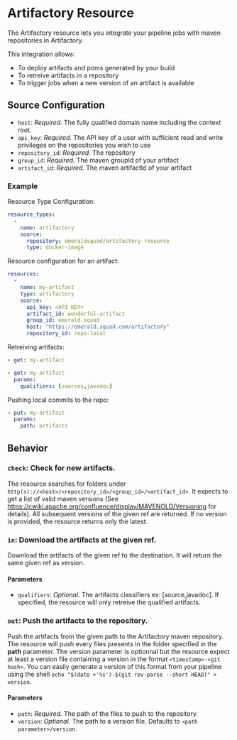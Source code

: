 # Artifactory Resource
The Artifactory resource lets you integrate your pipeline jobs with maven repositories in Artifactory.

This integration allows:

- To deploy artifacts and poms generated by your build
- To retreive artifacts in a repository
- To trigger jobs when a new version of an artifact is available
## Source Configuration
* `host`: *Required.* The fully qualified domain name including the context root.
* `api_key`: *Required.* The API key of a user with sufficient read and write privileges on the repositories you wish to use
* `repository_id`: *Required.* The repository 
* `group_id`: *Required.* The maven groupId of your artifact
* `artifact_id`: *Required.* The maven artifactId of your artifact
### Example
Resource Type Configuration:
``` yaml
resource_types: 
  - 
    name: artifactory
    source: 
      repository: emeraldsquad/artifactory-resource
      type: docker-image
```
Resource configuration for an artifact:
``` yaml
resources: 
  - 
    name: my-artifact
    type: artifactory
    source: 
      api_key: <API KEY>
      artifact_id: wonderful-artifact
      group_id: emerald.squad
      host: "https://emerald.squad.com/artifactory"
      repository_id: repo-local
```
Retreiving artifacts:

``` yaml
- get: my-artifact
```

``` yaml
- get: my-artifact
  params: 
    qualifiers: [sources,javadoc]
```
Pushing local commits to the repo:
``` yaml
- put: my-artifact
  params:
    path: artifacts
```
## Behavior
### `check`: Check for new artifacts.
The resource searches for folders under `http(s)://<host>/<repository_id>/<group_id>/<artifact_id>`. It expects to get a list of valid maven versions (See https://cwiki.apache.org/confluence/display/MAVENOLD/Versioning for details). All subsequent versions of the given ref are returned. If no version is provided, the resource returns only the latest.
### `in`: Download the artifacts at the given ref.
Download the artifacts of the given ref to the destination. It will return the same given ref as version.
#### Parameters
* `qualifiers`: *Optional.* The artifacts classifiers ex: [source,javadoc]. If specified, the resource will only retreive the qualified artifacts.
### `out`: Push the artifacts to the repository.
Push the artifacts from the given path to the Artifactory maven repository. The resource will push every files presents in the folder specified in the **path** parameter. The version parameter is optionnal but the resource expect at least a version file containing a version in the format `<timestamp>-<git hash>`. You can easily generate a version of this format from your pipeline using the shell `echo "$(date +'%s')-$(git rev-parse --short HEAD)" > version`.
#### Parameters
* `path`: *Required.* The path of the files to push to the repository.
* `version`: *Optional.* The path to a version file. Defaults to `<path parameter>/version`.